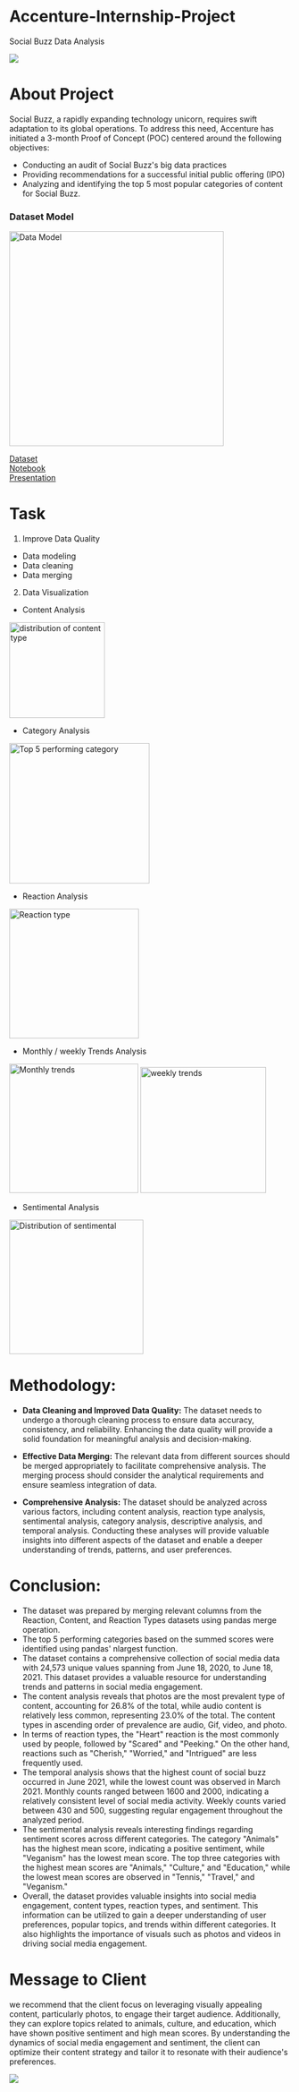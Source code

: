 # Accenture-Internship-Project
Social Buzz Data Analysis

![](https://companieslogo.com/img/orig/ACN_BIG-3a6289fb.png?t=1633439499)

# About Project
Social Buzz, a rapidly expanding technology unicorn, requires swift adaptation to its global operations. To address this need, Accenture has initiated a 3-month Proof of Concept (POC) centered around the following objectives:

- Conducting an audit of Social Buzz's big data practices
- Providing recommendations for a successful initial public offering (IPO)
- Analyzing and identifying the top 5 most popular categories of content for Social Buzz.

### Dataset Model
<img width="384" alt="Data Model" src="https://github.com/khushiyadav2022/Accenture-Internship-Project/assets/108923908/5f140f09-f580-4bf7-ae79-f5db63c96eb5">

[Dataset](https://www.kaggle.com/datasets/ostromaj/a360-internship-practice)<br>
[Notebook](https://github.com/khushiyadav2022/Accenture-Internship-Project/blob/588ab12dc2c7d3dd24b09a7b1e72b03409e8771f/social-buzz-data-analysis%20(1).ipynb)<br>
[Presentation](https://github.com/khushiyadav2022/Accenture-Internship-Project/blob/588ab12dc2c7d3dd24b09a7b1e72b03409e8771f/Social%20buzz%20ppt.pdf)<br>


# Task
1. Improve Data Quality 
- Data modeling 
- Data cleaning
- Data merging
2. Data Visualization
- Content Analysis
<img width="171" alt="distribution of content type" src="https://github.com/khushiyadav2022/Accenture-Internship-Project/assets/108923908/0255c1de-42e2-4fe4-97f5-c1447ce49313">

- Category Analysis
<img width="251" alt="Top 5 performing category" src="https://github.com/khushiyadav2022/Accenture-Internship-Project/assets/108923908/224ccd00-d4da-4e07-94e5-a49def3fc28e">

- Reaction Analysis
<img width="232" alt="Reaction type" src="https://github.com/khushiyadav2022/Accenture-Internship-Project/assets/108923908/38c12c68-be31-4db9-9e39-75db3af220fb">

- Monthly / weekly Trends Analysis
<img width="231" alt="Monthly trends" src="https://github.com/khushiyadav2022/Accenture-Internship-Project/assets/108923908/0a69f46b-c320-460f-8659-4d43f94bf42d">
<img width="225" alt="weekly trends" src="https://github.com/khushiyadav2022/Accenture-Internship-Project/assets/108923908/2f24b3db-f786-44f5-af02-fc2243e5eadc">

- Sentimental Analysis
<img width="240" alt="Distribution of sentimental" src="https://github.com/khushiyadav2022/Accenture-Internship-Project/assets/108923908/bf741470-74c8-4d39-9cd3-c4c30d5bf669">

# Methodology:
- <B>Data Cleaning and Improved Data Quality:</B> The dataset needs to undergo a thorough cleaning process to ensure data accuracy, consistency, and reliability. Enhancing the data quality will provide a solid foundation for meaningful analysis and decision-making.

- <B>Effective Data Merging:</B> The relevant data from different sources should be merged appropriately to facilitate comprehensive analysis. The merging process should consider the analytical requirements and ensure seamless integration of data.

- <B>Comprehensive Analysis:</B> The dataset should be analyzed across various factors, including content analysis, reaction type analysis, sentimental analysis, category analysis, descriptive analysis, and temporal analysis. Conducting these analyses will provide valuable insights into different aspects of the dataset and enable a deeper understanding of trends, patterns, and user preferences.

# Conclusion:
- The dataset was prepared by merging relevant columns from the Reaction, Content, and Reaction Types datasets using pandas merge operation.
- The top 5 performing categories based on the summed scores were identified using pandas' nlargest function.
- The dataset contains a comprehensive collection of social media data with 24,573 unique values spanning from June 18, 2020, to June 18, 2021. This dataset provides a valuable resource for understanding trends and patterns in social media engagement.
- The content analysis reveals that photos are the most prevalent type of content, accounting for 26.8% of the total, while audio content is relatively less common, representing 23.0% of the total. The content types in ascending order of prevalence are audio, Gif, video, and photo.
- In terms of reaction types, the "Heart" reaction is the most commonly used by people, followed by "Scared" and "Peeking." On the other hand, reactions such as "Cherish," "Worried," and "Intrigued" are less frequently used.
- The temporal analysis shows that the highest count of social buzz occurred in June 2021, while the lowest count was observed in March 2021. Monthly counts ranged between 1600 and 2000, indicating a relatively consistent level of social media activity. Weekly counts varied between 430 and 500, suggesting regular engagement throughout the analyzed period.
- The sentimental analysis reveals interesting findings regarding sentiment scores across different categories. The category "Animals" has the highest mean score, indicating a positive sentiment, while "Veganism" has the lowest mean score. The top three categories with the highest mean scores are "Animals," "Culture," and "Education," while the lowest mean scores are observed in "Tennis," "Travel," and "Veganism."
- Overall, the dataset provides valuable insights into social media engagement, content types, reaction types, and sentiment. This information can be utilized to gain a deeper understanding of user preferences, popular topics, and trends within different categories. It also highlights the importance of visuals such as photos and videos in driving social media engagement.

# Message to Client
we recommend that the client focus on leveraging visually appealing content, particularly photos, to engage their target audience. Additionally, they can explore topics related to animals, culture, and education, which have shown positive sentiment and high mean scores. By understanding the dynamics of social media engagement and sentiment, the client can optimize their content strategy and tailor it to resonate with their audience's preferences.

![](https://media.istockphoto.com/id/1397892955/photo/thank-you-message-for-card-presentation-business-expressing-gratitude-acknowledgment-and.jpg?s=612x612&w=0&k=20&c=7Lyf2sRAJnX_uiDy3ZEytmirul8pyJWm4l2fxiUtdvk=)


